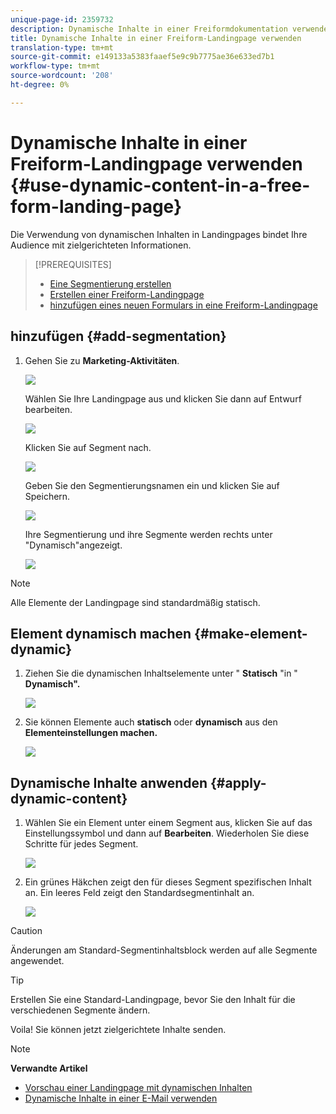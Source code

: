 ```yaml
---
unique-page-id: 2359732
description: Dynamische Inhalte in einer Freiformdokumentation verwenden - Marketing Docs - Produktdokumentation
title: Dynamische Inhalte in einer Freiform-Landingpage verwenden
translation-type: tm+mt
source-git-commit: e149133a5383faaef5e9c9b7775ae36e633ed7b1
workflow-type: tm+mt
source-wordcount: '208'
ht-degree: 0%

---
```



# Dynamische Inhalte in einer Freiform-Landingpage verwenden {#use-dynamic-content-in-a-free-form-landing-page}

Die Verwendung von dynamischen Inhalten in Landingpages bindet Ihre Audience mit zielgerichteten Informationen.

>[!PREREQUISITES]
>
>* [Eine Segmentierung erstellen](../../../../product-docs/personalization/segmentation-and-snippets/segmentation/create-a-segmentation.md)
>* [Erstellen einer Freiform-Landingpage](create-a-free-form-landing-page.md)
>* [hinzufügen eines neuen Formulars in eine Freiform-Landingpage](add-a-new-form-to-a-free-form-landing-page.md)

>



## hinzufügen {#add-segmentation}

1. Gehen Sie zu **Marketing-Aktivitäten**.

   ![](assets/login-marketing-activities-2.png)

   Wählen Sie Ihre Landingpage aus und klicken Sie dann auf Entwurf bearbeiten.

   ![](assets/landingpageeditdraft-1.jpg)

   Klicken Sie auf Segment nach.

   ![](assets/image2014-9-17-12-3a8-3a46.png)

   Geben Sie den Segmentierungsnamen ein und klicken Sie auf Speichern.

   ![](assets/image2014-9-17-12-3a8-3a53.png)

   Ihre Segmentierung und ihre Segmente werden rechts unter &quot;Dynamisch&quot;angezeigt.

   ![](assets/image2014-9-17-12-3a9-3a3.png)

>[!NOTE]
>
>Alle Elemente der Landingpage sind standardmäßig statisch.

## Element dynamisch machen {#make-element-dynamic}

1. Ziehen Sie die dynamischen Inhaltselemente unter &quot; **Statisch** &quot;in &quot; **Dynamisch&quot;.**

   ![](assets/image2014-9-17-12-3a10-3a8.png)

1. Sie können Elemente auch **statisch** oder **dynamisch** aus den **Elementeinstellungen machen.**

   ![](assets/image2014-9-17-12-3a10-3a14.png)

## Dynamische Inhalte anwenden {#apply-dynamic-content}

1. Wählen Sie ein Element unter einem Segment aus, klicken Sie auf das Einstellungssymbol und dann auf **Bearbeiten**. Wiederholen Sie diese Schritte für jedes Segment.

   ![](assets/image2014-9-17-12-3a11-3a43.png)

1. Ein grünes Häkchen zeigt den für dieses Segment spezifischen Inhalt an. Ein leeres Feld zeigt den Standardsegmentinhalt an.

   ![](assets/image2014-9-17-12-3a12-3a52.png)

>[!CAUTION]
>
>Änderungen am Standard-Segmentinhaltsblock werden auf alle Segmente angewendet.

>[!TIP]
>
>Erstellen Sie eine Standard-Landingpage, bevor Sie den Inhalt für die verschiedenen Segmente ändern.

Voila! Sie können jetzt zielgerichtete Inhalte senden.

>[!NOTE]
>
>**Verwandte Artikel**
>
>* [Vorschau einer Landingpage mit dynamischen Inhalten](../../../../product-docs/demand-generation/landing-pages/landing-page-actions/preview-a-landing-page-with-dynamic-content.md)
>* [Dynamische Inhalte in einer E-Mail verwenden](../../../../product-docs/email-marketing/general/functions-in-the-editor/using-dynamic-content-in-an-email.md)

>



